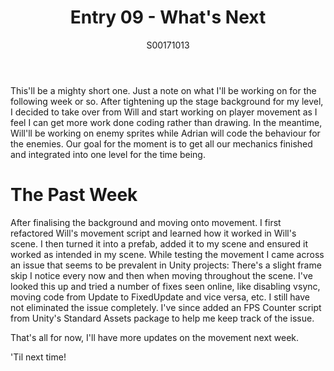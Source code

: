 ﻿---
layout: post
title: Entry 09 - What's Next
description: >
  A short blog post on what I'll be moving on to next.
author: S00171013
---

This'll be a mighty short one. Just a note on what I'll be working on for the following week or so. After tightening
up the stage background for my level, I decided to take over from Will and start working on player movement as I 
feel I can get more work done coding rather than drawing. In the meantime, Will'll be working on enemy sprites
while Adrian will code the behaviour for the enemies. Our goal for the moment is to get all our mechanics 
finished and integrated into one level for the time being.

# The Past Week

After finalising the background and moving onto movement. I first refactored Will's movement script and learned how
it worked in Will's scene. I then turned it into a prefab, added it to my scene and ensured it worked as intended
in my scene. While testing the movement I came across an issue that seems to be prevalent in Unity projects: 
There's a slight frame skip I notice every now and then when moving throughout the scene. I've looked this 
up and tried a number of fixes seen online, like disabling vsync, moving code from Update to FixedUpdate
and vice versa, etc. I still have not eliminated the issue completely. I've since added an FPS Counter
script from Unity's Standard Assets package to help me keep track of the issue.

That's all for now, I'll have more updates on the movement next week.

'Til next time!